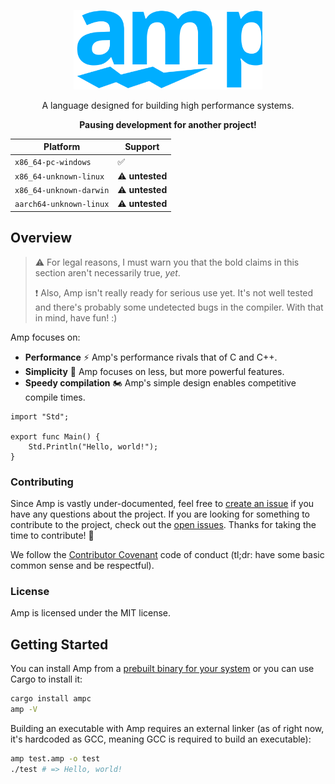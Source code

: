 <p align="center"><img src="assets/logo.svg" width="60%"></p>
<p align="center">A language designed for building high performance systems.</p>
<p align="center"><b>Pausing development for another project!</b></p>

| Platform                | Support                |
| ----------------------- | ---------------------- |
| `x86_64-pc-windows`     | :white_check_mark:     |
| `x86_64-unknown-linux`  | :warning: **untested** |
| `x86_64-unknown-darwin` | :warning: **untested** |
| `aarch64-unknown-linux` | :warning: **untested** |

## Overview
> :warning: For legal reasons, I must warn you that the bold claims in this section aren't necessarily true, *yet*.
>
> :exclamation: Also, Amp isn't really ready for serious use yet.  It's not well tested and there's probably some undetected bugs in the compiler.  With that in mind, have fun! :)

Amp focuses on:

- **Performance** :zap: Amp's performance rivals that of C and C++.
- **Simplicity** :art: Amp focuses on less, but more powerful features.
- **Speedy compilation** :motorcycle: Amp's simple design enables competitive compile times.

```amp
import "Std";

export func Main() {
    Std.Println("Hello, world!");
}
```

### Contributing
Since Amp is vastly under-documented, feel free to [create an issue](https://github.com/amp-lang/amp/issues/new) if you have any questions about the project.  If you are looking for something to contribute to the project, check out the [open issues](https://github.com/amp-lang/amp/issues?q=is%3Aissue+is%3Aopen).  Thanks for taking the time to contribute! :tada:

We follow the [Contributor Covenant](https://www.contributor-covenant.org/version/2/1/code_of_conduct/) code of conduct (tl;dr: have some basic common sense and be respectful).
<!-- Amp is mostly a one man project for now, but if you'd like to help with anything, feel free to browse through the [open issues](https://github.com/amp-lang/amp/issues?q=is%3Aissue+is%3Aopen) (I use them to keep track of what I need to do).  Anything marked as a "proposal" is a language design decision open for conversation until I decide what to do with it.  Otherwise, feel free to ask about an issue if you have any questions. -->

### License
Amp is licensed under the MIT license.

## Getting Started
You can install Amp from a [prebuilt binary for your system](https://github.com/amp-lang/amp/releases) or you can use Cargo to install it:

```sh
cargo install ampc
amp -V
```

Building an executable with Amp requires an external linker (as of right now, it's hardcoded as GCC, meaning GCC is required to build an executable):

```sh
amp test.amp -o test
./test # => Hello, world!
```